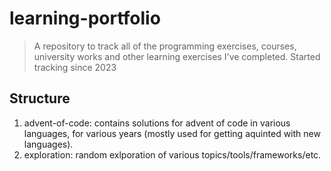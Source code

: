 # learning-portfolio
> A repository to track all of the programming exercises, courses, university works and other learning exercises I've completed. Started tracking since 2023

## Structure

1. advent-of-code: contains solutions for advent of code in various languages, for various years (mostly used for getting aquinted with new languages).
2. exploration: random exlporation of various topics/tools/frameworks/etc.
